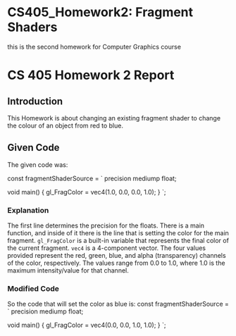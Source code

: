 # CS405_Homework2: Fragment Shaders
this is the second homework for Computer Graphics course
# CS 405 Homework 2 Report

## Introduction

This Homework is about changing an existing fragment shader to change the colour of an object from red to blue.

## Given Code

The given code was:


const fragmentShaderSource = `
precision mediump float;

void main() {
  gl_FragColor = vec4(1.0, 0.0, 0.0, 1.0);
}
`;

### Explanation

The first line determines the precision for the floats. There is a main function, and inside of it there is the line that is setting the color for the main fragment. `gl_FragColor` is a built-in variable that represents the final color of the current fragment. `vec4` is a 4-component vector. The four values provided represent the red, green, blue, and alpha (transparency) channels of the color, respectively. The values range from 0.0 to 1.0, where 1.0 is the maximum intensity/value for that channel.

### Modified Code

So the code that will set the color as blue is:
const fragmentShaderSource = `
precision mediump float;

void main() {
  gl_FragColor = vec4(0.0, 0.0, 1.0, 1.0); 
}
`;
